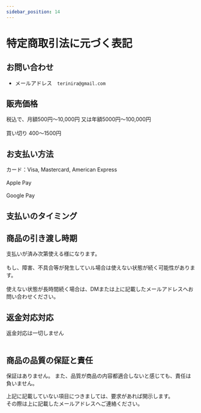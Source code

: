 ```yaml
---
sidebar_position: 14
---
```


# 特定商取引法に元づく表記

## お問い合わせ
- メールアドレス　`terinira@gmail.com`
<h2>販売価格</h2>
税込で、月額500円～10,000円 又は年額5000円～100,000円<br></br>
買い切り 400～1500円
<h2>お支払い方法</h2>
カード：Visa, Mastercard, American Express<br></br>
Apple Pay<br></br>
Google Pay  
<h2>支払いのタイミング</h2>

<h2>商品の引き渡し時期</h2>
支払いが済み次第使える様になります。<br></br>
もし、障害、不具合等が発生していル場合は使えない状態が続く可能性があります。<br></br>
使えない状態が長時間続く場合は、DMまたは上に記載したメールアドレスへお問い合わせください。
<h2>返金対応対応</h2>
返金対応は一切しません<br></br>
<h2>商品の品質の保証と責任</h2>
保証はありません。
また、品質が商品の内容都適合しないと感じても、責任は負いません。

上記に記載していない項目につきましては、要求があれば開示します。  
その際は上に記載したメールアドレスへご連絡ください。